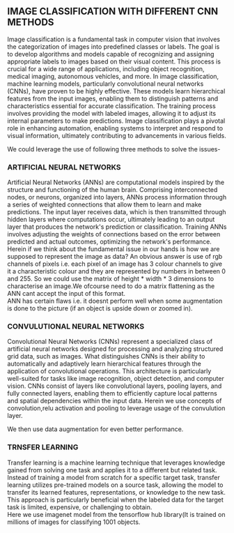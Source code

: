## IMAGE CLASSIFICATION WITH DIFFERENT CNN METHODS

Image classification is a fundamental task in computer vision that involves the categorization of images into predefined classes or labels. The goal is to develop algorithms and models capable of recognizing and assigning appropriate labels to images based on their visual content. This process is crucial for a wide range of applications, including object recognition, medical imaging, autonomous vehicles, and more. In image classification, machine learning models, particularly convolutional neural networks (CNNs), have proven to be highly effective. These models learn hierarchical features from the input images, enabling them to distinguish patterns and characteristics essential for accurate classification. The training process involves providing the model with labeled images, allowing it to adjust its internal parameters to make predictions. Image classification plays a pivotal role in enhancing automation, enabling systems to interpret and respond to visual information, ultimately contributing to advancements in various fields.

We could leverage the use of following three methods to solve the issues-

### ARTIFICIAL NEURAL NETWORKS
Artificial Neural Networks (ANNs) are computational models inspired by the structure and functioning of the human brain. Comprising interconnected nodes, or neurons, organized into layers, ANNs process information through a series of weighted connections that allow them to learn and make predictions. The input layer receives data, which is then transmitted through hidden layers where computations occur, ultimately leading to an output layer that produces the network's prediction or classification. Training ANNs involves adjusting the weights of connections based on the error between predicted and actual outcomes, optimizing the network's performance. <br>
Herein if we think about the fundamental issue in our hands is how we are supposed to represent the image as data? An obvious answer is use of rgb channels of pixels i.e. each pixel of an image has 3 colour channels to give it a characteristic colour and they are represented by numbers in between 0 and 255. So we could use the matrix of height * width * 3 dimensions to characterise an image.We ofcourse need to do a matrix flattening as the ANN cant accept the input of this format. <br>
ANN has certain flaws i.e. it doesnt perform well when some augmentation is done to the picture (if an object is upside down or zoomed in).

### CONVULUTIONAL NEURAL NETWORKS
Convolutional Neural Networks (CNNs) represent a specialized class of artificial neural networks designed for processing and analyzing structured grid data, such as images. What distinguishes CNNs is their ability to automatically and adaptively learn hierarchical features through the application of convolutional operations. This architecture is particularly well-suited for tasks like image recognition, object detection, and computer vision. CNNs consist of layers like convolutional layers, pooling layers, and fully connected layers, enabling them to efficiently capture local patterns and spatial dependencies within the input data. 
Herein we use concepts of convolution,relu activation and pooling to leverage usage of the convulution layer.

We then use data augmentation for even better performance.

### TRNSFER LEARNING
Transfer learning is a machine learning technique that leverages knowledge gained from solving one task and applies it to a different but related task. Instead of training a model from scratch for a specific target task, transfer learning utilizes pre-trained models on a source task, allowing the model to transfer its learned features, representations, or knowledge to the new task. This approach is particularly beneficial when the labeled data for the target task is limited, expensive, or challenging to obtain.<br>
Here we use imagenet model from the tensorflow hub library(It is trained on millions of images for classifying 1001 objects.

